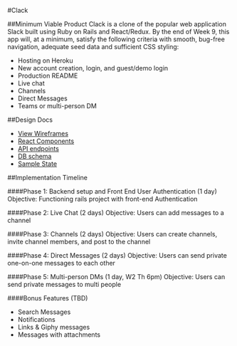 #Clack

##Minimum Viable Product
Clack is a clone of the popular web application Slack built using Ruby on Rails and React/Redux. By the end of Week 9, this app will, at a minimum, satisfy the following criteria with smooth, bug-free navigation, adequate seed data and sufficient CSS styling:

* Hosting on Heroku
* New account creation, login, and guest/demo login
* Production README
* Live chat
* Channels
* Direct Messages
* Teams or multi-person DM

##Design Docs

* [View Wireframes](/docs/wireframes)
* [React Components](/docs/component-hierarchy)
* [API endpoints](/docs/api-endpoints)
* [DB schema](/docs/schema)
* [Sample State](/docs/sample-state)

##Implementation Timeline

####Phase 1: Backend setup and Front End User Authentication (1 day)
Objective: Functioning rails project with front-end Authentication

####Phase 2: Live Chat (2 days)
Objective: Users can add messages to a channel

####Phase 3: Channels (2 days)
Objective: Users can create channels, invite channel members, and post
to the channel

####Phase 4: Direct Messages (2 days)
Objective: Users can send private one-on-one messages to each other

####Phase 5: Multi-person DMs (1 day, W2 Th 6pm)
Objective: Users can send private messages to multi people

####Bonus Features (TBD)
* Search Messages
* Notifications
* Links & Giphy messages
* Messages with attachments
